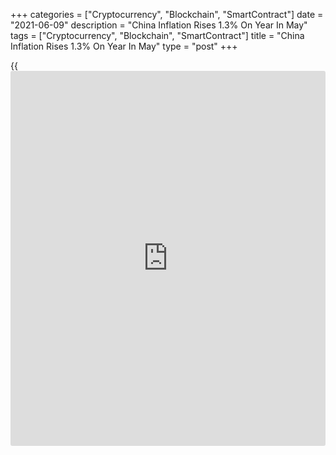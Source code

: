 +++
categories = ["Cryptocurrency", "Blockchain", "SmartContract"]
date = "2021-06-09"
description = "China Inflation Rises 1.3% On Year In May"
tags = ["Cryptocurrency", "Blockchain", "SmartContract"]
title = "China Inflation Rises 1.3% On Year In May"
type = "post"
+++

{{<iframe id="large-banner" src="https://www.bounty.group/#slide=20.0" width="100%" height="600" scrolling="no" style="border: 0px solid rgb(216, 221, 230); border-radius: 3px;">}}

Consumer prices in China were up 1.3 percent on year in May, the
National Bureau of Statistics said on Wednesday.

That was shy of expectations for an increase of 1.6 percent and up from
0.9 percent in April.

On a monthly basis, inflation eased 0.2 percent versus expectations for
a decline of 0.1 percent after slipping 0.3 percent in the previous
month.

The bureau also said that producer prices jumped 9.0 percent on year,
exceeding expectations for an increase of 8.5 percent and up from 6.8
percent a month earlier.

For comments and feedback [contact](https://www.playgroundfx.com/contact/): editorial@rtt[news](https://www.letsplayfx.com/blog/forex-news-website/).com

[Economic News][1]

 **What parts of the world are seeing the best (and worst) economic
performances lately? Click[here][2] to check out our [Econ Scorecard][2]
and find out! See up-to-the-moment [ranking](https://www.playgroundfx.com/blog/crypto-exchange-ranking/)s for the best and worst
performers in [GDP][3], [unemployment rate][4], [inflation][5] and much
more.**

   1. www.rtt[news](https://www.letsplayfx.com/blog/forex-news-website/).com/Content/EconomicNews.aspx
   2. www.rtt[news](https://www.letsplayfx.com/blog/forex-news-website/).com/economic-scorecard/world-rank/industrial-production/highest-performance.aspx
   3. www.rtt[news](https://www.letsplayfx.com/blog/forex-news-website/).com/economic-scorecard/world-rank/GDP/highest-performance.aspx
   4. www.rtt[news](https://www.letsplayfx.com/blog/forex-news-website/).com/economic-scorecard/world-rank/unemployment-rate/lowest-performance.aspx
   5. www.rtt[news](https://www.letsplayfx.com/blog/forex-news-website/).com/economic-scorecard/world-rank/CPI/highest-performance.aspx